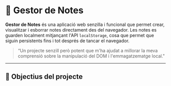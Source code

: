 # 📝 **Gestor de Notes**

**Gestor de Notes** és una aplicació web senzilla i funcional que permet crear, visualitzar i esborrar notes directament des del navegador. Les notes es guarden localment mitjançant l'API `localStorage`, cosa que permet que siguin persistents fins i tot després de tancar el navegador.

> “Un projecte senzill però potent que m'ha ajudat a millorar la meva comprensió sobre la manipulació del DOM i l'emmagatzematge local."

---
## 🎯 **Objectius del projecte**